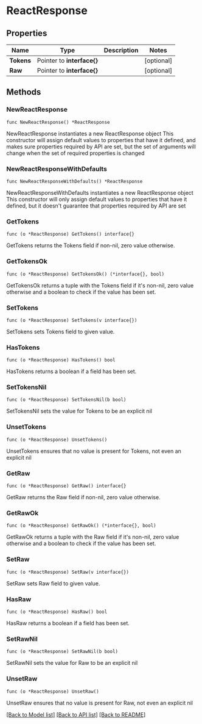 # ReactResponse

## Properties

Name | Type | Description | Notes
------------ | ------------- | ------------- | -------------
**Tokens** | Pointer to **interface{}** |  | [optional] 
**Raw** | Pointer to **interface{}** |  | [optional] 

## Methods

### NewReactResponse

`func NewReactResponse() *ReactResponse`

NewReactResponse instantiates a new ReactResponse object
This constructor will assign default values to properties that have it defined,
and makes sure properties required by API are set, but the set of arguments
will change when the set of required properties is changed

### NewReactResponseWithDefaults

`func NewReactResponseWithDefaults() *ReactResponse`

NewReactResponseWithDefaults instantiates a new ReactResponse object
This constructor will only assign default values to properties that have it defined,
but it doesn't guarantee that properties required by API are set

### GetTokens

`func (o *ReactResponse) GetTokens() interface{}`

GetTokens returns the Tokens field if non-nil, zero value otherwise.

### GetTokensOk

`func (o *ReactResponse) GetTokensOk() (*interface{}, bool)`

GetTokensOk returns a tuple with the Tokens field if it's non-nil, zero value otherwise
and a boolean to check if the value has been set.

### SetTokens

`func (o *ReactResponse) SetTokens(v interface{})`

SetTokens sets Tokens field to given value.

### HasTokens

`func (o *ReactResponse) HasTokens() bool`

HasTokens returns a boolean if a field has been set.

### SetTokensNil

`func (o *ReactResponse) SetTokensNil(b bool)`

 SetTokensNil sets the value for Tokens to be an explicit nil

### UnsetTokens
`func (o *ReactResponse) UnsetTokens()`

UnsetTokens ensures that no value is present for Tokens, not even an explicit nil
### GetRaw

`func (o *ReactResponse) GetRaw() interface{}`

GetRaw returns the Raw field if non-nil, zero value otherwise.

### GetRawOk

`func (o *ReactResponse) GetRawOk() (*interface{}, bool)`

GetRawOk returns a tuple with the Raw field if it's non-nil, zero value otherwise
and a boolean to check if the value has been set.

### SetRaw

`func (o *ReactResponse) SetRaw(v interface{})`

SetRaw sets Raw field to given value.

### HasRaw

`func (o *ReactResponse) HasRaw() bool`

HasRaw returns a boolean if a field has been set.

### SetRawNil

`func (o *ReactResponse) SetRawNil(b bool)`

 SetRawNil sets the value for Raw to be an explicit nil

### UnsetRaw
`func (o *ReactResponse) UnsetRaw()`

UnsetRaw ensures that no value is present for Raw, not even an explicit nil

[[Back to Model list]](../README.md#documentation-for-models) [[Back to API list]](../README.md#documentation-for-api-endpoints) [[Back to README]](../README.md)


